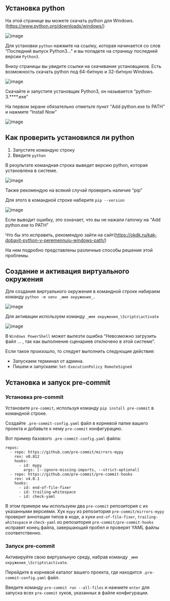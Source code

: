 ## Установка python
На этой странице вы можете скачать python для Windows. (https://www.python.org/downloads/windows/)

![image](https://user-images.githubusercontent.com/125145037/224363550-7c01ad22-434f-48e8-9159-a30a5ed9cbde.png)

Для установки `python` нажмите на ссылку, которая начинается со слов “Последний выпуск Python3…” и вы попадете на страницу последней версии `Python3`.

Внизу страницы вы увидите ссылки на скачивание установщиков. Есть возможность скачать python под 64-битную и 32-битную Windows.

![image](https://user-images.githubusercontent.com/125145037/224364226-d05f6bd9-8104-438f-8eea-7cef43b167d8.png)

Скачайте и запустите установщик Python3, он называется “python-3.****.exe”

На первом экране обязательно отметьте пункт “Add python.exe to PATH” и нажмите “Install Now”

![image](https://user-images.githubusercontent.com/125145037/224364939-b582e7a0-e120-43a6-95c9-2d373a089d22.png)

## Как проверить установился ли python

1. Запустите командую строку
2. Введите `python`

В результате командная строка выведет версию python, которая установлена в системе.

![image](https://user-images.githubusercontent.com/125145037/224366689-ed385299-9284-4bdc-8b6e-bdd20513fa87.png)

Также рекомендую на всякий случай проверить наличие “pip”

Для этого в командной строке наберите `pip --version`

![image](https://user-images.githubusercontent.com/125145037/224366908-b5b0e783-5d0d-426d-b9bd-0a33e5c8e5de.png)

Если выводит ошибку, это означает, что вы не нажали галочку на “Add python.exe to PATH”

Что бы это исправить, рекомендую зайти на сайт(https://okdk.ru/kak-dobavit-python-v-peremennuju-windows-path/)

На нем подробно представлены различные способы решения этой проблемы.

## Создание и активация виртуального окружения

Для создания виртуального окружения в командной строке набираем команду `python -m venv _имя окружения_`.

![image](https://user-images.githubusercontent.com/125145037/224368910-fde8f1aa-2f53-483d-b407-dc2d69efd18c.png)

Для активации используем команду `_имя окружения_\Scripts\activate`

![image](https://user-images.githubusercontent.com/125145037/224371241-b0ac93f0-8a93-433d-9b3a-23dd94b69658.png)

В `Windows PowerShell` может вылезти ошибка “Невозможно загрузить файл … , так как выполнение сценариев отключено в этой системе”.

Если такое произошло, то следует выполнить следующие действия:

- Запускаем терминал от админа.
- Пишем и запускаем: `Set-ExecutionPolicy RemoteSigned`

## Установка и запуск pre-commit
### Установка pre-commit
Установите `pre-commit`, используя команду `pip install pre-commit` в командной строке.

Создайте `.pre-commit-config.yaml` файл в корневой папке вашего проекта и добавьте к нему `pre-commit` конфигурацию.

Вот пример базового `.pre-commit-config.yaml` файла:
```
repos:
  - repo: https://github.com/pre-commit/mirrors-mypy
    rev: v0.812
    hooks:
      - id: mypy
        args: [--ignore-missing-imports, --strict-optional]  
  - repo: https://github.com/pre-commit/pre-commit-hooks
    rev: v4.0.1
    hooks:
      - id: end-of-file-fixer
      - id: trailing-whitespace
      - id: check-yaml 
```
В этом примере мы используем два `pre-commit` репозитория с их указанными версиями. Хук `mypy` из репозитория `pre-commit/mirrors-mypy` проверит аннотации типов в коде, а хуки `end-of-file-fixer`, `trailing-whitespace` и `check-yaml` из репозитория `pre-commit/pre-commit-hooks` исправят конец файла, завершающий пробел и проверят YAML файлы соответственно.   

### Запуск pre-commit

Активируйте свою виртуальную среду, набрав команду `_имя окружения_\Scripts\activate`.

Перейдите в корневой каталог вашего проекта, где находится `.pre-commit-config.yaml` файл.

Введите команду `pre-commit run --all-files` и нажмите `enter` для запуска всех `pre-commit` хуков, указанных в файле конфигурации.
